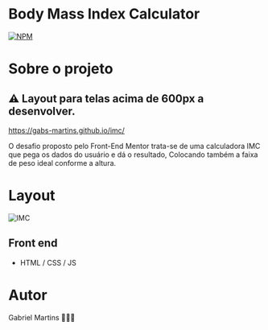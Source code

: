# Body Mass Index Calculator

[![NPM](https://img.shields.io/npm/l/react)](https://github.com/gabs-martins/todo-list/blob/main/LICENSE) 

# Sobre o projeto

## ⚠️ Layout para telas acima de 600px a desenvolver.


https://gabs-martins.github.io/imc/


O desafio proposto pelo Front-End Mentor trata-se de uma calculadora IMC que pega os dados do usuário e dá o resultado, Colocando também a faixa de peso ideal conforme a altura.


# Layout

![IMC](https://github.com/gabs-martins/imc/assets/116783837/72c2e2aa-0477-4019-8459-80fa2c3efe6e)



## Front end
- HTML / CSS / JS

# Autor

Gabriel Martins 🤟🏼😎
